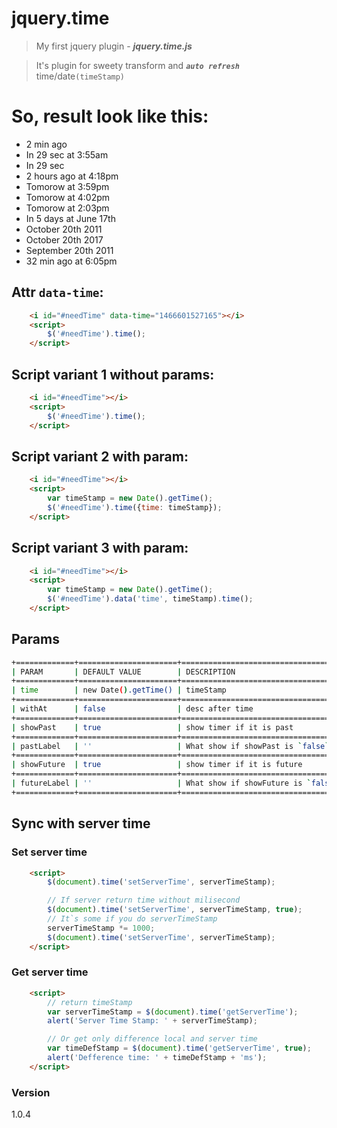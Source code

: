 # jquery.time

>My first jquery plugin - ***jquery.time.js***

> It's plugin for sweety transform and ***`auto refresh`*** time/date`(timeStamp)`

# So, result look like this:

 * 2 min ago
 * In 29 sec at 3:55am
 * In 29 sec
 * 2 hours ago at 4:18pm
 * Tomorow at 3:59pm
 * Tomorow at 4:02pm
 * Tomorow at 2:03pm
 * In 5 days at June 17th
 * October 20th 2011
 * October 20th 2017
 * September 20th 2011
 * 32 min ago at 6:05pm

## Attr `data-time`:

```html
	<i id="#needTime" data-time="1466601527165"></i>
	<script>
		$('#needTime').time();
	</script>
```

## Script variant 1 without params:

```html
	<i id="#needTime"></i>
	<script>
		$('#needTime').time();
	</script>
```

## Script variant 2 with param:

```html
	<i id="#needTime"></i>
	<script>
		var timeStamp = new Date().getTime();
		$('#needTime').time({time: timeStamp});
	</script>
```

## Script variant 3 with param:

```html
	<i id="#needTime"></i>
	<script>
		var timeStamp = new Date().getTime();
		$('#needTime').data('time', timeStamp).time();
	</script>
```

## Params
```sh
+=============+======================+====================================+
| PARAM       | DEFAULT VALUE        | DESCRIPTION                        |
+=============+======================+====================================+
| time        | new Date().getTime() | timeStamp                          |
+=============+======================+====================================+
| withAt      | false                | desc after time                    |
+=============+======================+====================================+
| showPast    | true                 | show timer if it is past           |
+=============+======================+====================================+
| pastLabel   | ''                   | What show if showPast is `false`   |
+=============+======================+====================================+
| showFuture  | true                 | show timer if it is future         |
+=============+======================+====================================+
| futureLabel | ''                   | What show if showFuture is `false` |
+=============+======================+====================================+
```

## Sync with server time

### Set server time

```html
	<script>
		$(document).time('setServerTime', serverTimeStamp);

		// If server return time without milisecond
		$(document).time('setServerTime', serverTimeStamp, true);
		// It`s some if you do serverTimeStamp
		serverTimeStamp *= 1000;
		$(document).time('setServerTime', serverTimeStamp);
	</script>
```
### Get server time

```html
	<script>
		// return timeStamp
		var serverTimeStamp = $(document).time('getServerTime');
		alert('Server Time Stamp: ' + serverTimeStamp);

		// Or get only difference local and server time
		var timeDefStamp = $(document).time('getServerTime', true);
		alert('Defference time: ' + timeDefStamp + 'ms');
	</script>
```
### Version
1.0.4
